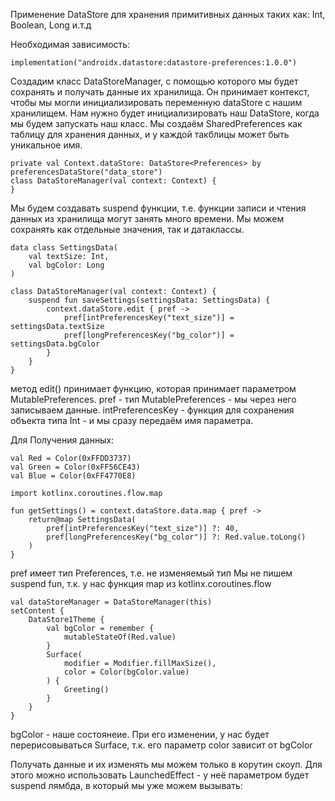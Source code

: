 Применение DataStore для хранения примитивных данных таких как: Int, Boolean, Long и.т.д

Необходимая зависимость:

```
implementation("androidx.datastore:datastore-preferences:1.0.0")
```

Создадим класс DataStoreManager, с помощью которого мы будет сохранять и получать данные их хранилища. Он принимает контекст, чтобы мы могли инициализировать переменную dataStore с нашим хранилищем.
Нам нужно будет инициализировать наш DataStore, когда мы будем запускать наш класс.
Мы создаём SharedPreferences как таблицу для хранения данных, и у каждой такблицы может быть уникальное имя.

```
private val Context.dataStore: DataStore<Preferences> by preferencesDataStore("data_store")
class DataStoreManager(val context: Context) {
}
```

Мы будем создавать suspend функции, т.е. функции записи и чтения данных из хранилища могут занять много времени. Мы можем сохранять как отдельные значения, так и датаклассы.

```
data class SettingsData(
    val textSize: Int,
    val bgColor: Long
)

class DataStoreManager(val context: Context) {
    suspend fun saveSettings(settingsData: SettingsData) {
        context.dataStore.edit { pref ->
            pref[intPreferencesKey("text_size")] = settingsData.textSize
            pref[longPreferencesKey("bg_color")] = settingsData.bgColor
        }
    }
}
```

метод edit() принимает функцию, которая принимает параметром MutablePreferences.
pref - тип MutablePreferences - мы через него записываем данные.
intPreferencesKey - функция для сохранения объекта типа Int - и мы сразу передаём имя параметра.

Для Получения данных:

```
val Red = Color(0xFFDD3737)
val Green = Color(0xFF56CE43)
val Blue = Color(0xFF4770E8)

import kotlinx.coroutines.flow.map

fun getSettings() = context.dataStore.data.map { pref ->
    return@map SettingsData(
        pref[intPreferencesKey("text_size")] ?: 40,
        pref[longPreferencesKey("bg_color")] ?: Red.value.toLong()
    )
}
```

pref имеет тип Preferences, т.е. не изменяемый тип
Мы не пишем suspend fun, т.к. у нас функция map из kotlinx.coroutines.flow

```
val dataStoreManager = DataStoreManager(this)
setContent {
    DataStore1Theme {
        val bgColor = remember {
            mutableStateOf(Red.value)
        }
        Surface(
            modifier = Modifier.fillMaxSize(),
            color = Color(bgColor.value)
        ) {
            Greeting()
        }
    }
}
```

bgColor - наше состоянеие. При его изменении, у нас будет перерисовываться Surface, т.к. его параметр color зависит от bgColor

Получать данные и их изменять мы можем только в корутин скоуп. Для этого можно использовать LaunchedEffect - у неё параметром будет suspend лямбда, в который мы уже можем вызывать:

